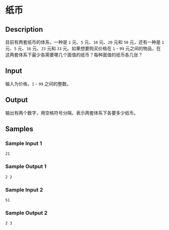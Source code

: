 # 纸币

## Description
目前有两套纸币的体系，一种是 `1` 元、`5` 元、`10` 元、`20` 元和 `50` 元，还有一种是 `1` 元、`5` 元、`16` 元、`23` 元和 `33` 元。如果想要购买价格在 `1` - `99` 元之间的物品，在这两套体系下最少各需要哪几个面值的纸币？每种面值的纸币各几张？

## Input
输入为价格，`1` - `99` 之间的整数。

## Output
输出有两个数字，用空格符号分隔，表示两套体系下各要多少纸币。

## Samples
### Sample Input 1 
```
21
```

### Sample Output 1
```
2 2
```

### Sample Input 2 
```
51
```

### Sample Output 2
```
2 3
```